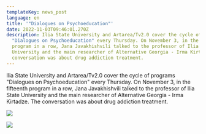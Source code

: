 ```yaml
---
templateKey: news_post
language: en
title: '"Dialogues on Psychoeducation"'
date: 2022-11-03T09:46:01.270Z
description: Ilia State University and Artarea/Tv2.0 cover the cycle of programs
  "Dialogues on Psychoeducation" every Thursday. On November 3, in the fifteenth
  program in a row, Jana Javakhishvili talked to the professor of Ilia State
  University and the main researcher of Alternative Georgia - Irma Kirtadze. The
  conversation was about drug addiction treatment.
---
```

Ilia State University and Artarea/Tv2.0 cover the cycle of programs "Dialogues on Psychoeducation" every Thursday. On November 3, in the fifteenth program in a row, Jana Javakhishvili talked to the professor of Ilia State University and the main researcher of Alternative Georgia - Irma Kirtadze. The conversation was about drug addiction treatment.

![](/media/uploads/irma.png)

![](/media/uploads/irma-jana-2.png)

</div>